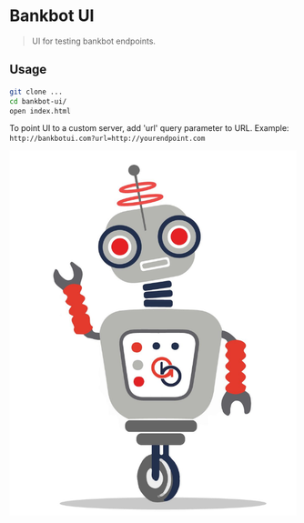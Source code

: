 
# Bankbot UI

> UI for testing bankbot endpoints.


## Usage

```bash
git clone ...
cd bankbot-ui/
open index.html
```

To point UI to a custom server, add 'url' query parameter to URL. Example:
`http://bankbotui.com?url=http://yourendpoint.com`


![Bankbot](/bankbot.jpg)
